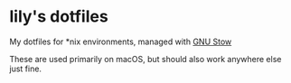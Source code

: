 # lily's dotfiles

My dotfiles for *nix environments, managed with [GNU Stow](https://www.gnu.org/software/stow/)

These are used primarily on macOS, but should also work anywhere else just fine.
